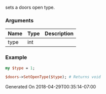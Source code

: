 sets a doors open type.
### Arguments
**Name**|**Type**|**Description**
:---|:---|:---
type|int|

### Example

```perl
my $type = 1;

$doors->SetOpenType($type); # Returns void
```


Generated On 2018-04-29T00:35:14-07:00